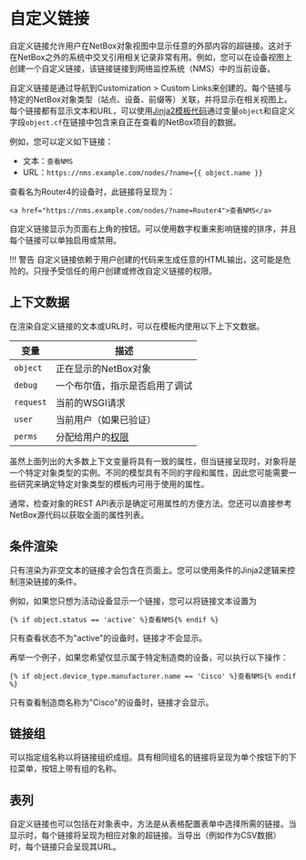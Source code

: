 # 自定义链接

自定义链接允许用户在NetBox对象视图中显示任意的外部内容的超链接。这对于在NetBox之外的系统中交叉引用相关记录非常有用。例如，您可以在设备视图上创建一个自定义链接，该链接链接到网络监控系统（NMS）中的当前设备。

自定义链接是通过导航到Customization > Custom Links来创建的。每个链接与特定的NetBox对象类型（站点、设备、前缀等）关联，并将显示在相关视图上。每个链接都有显示文本和URL，可以使用[Jinja2模板代码](https://jinja2docs.readthedocs.io/en/stable/)通过变量`object`和自定义字段`object.cf`在链接中包含来自正在查看的NetBox项目的数据。

例如，您可以定义如下链接：

* 文本：`查看NMS`
* URL：`https://nms.example.com/nodes/?name={{ object.name }}`

查看名为Router4的设备时，此链接将呈现为：

```no-highlight
<a href="https://nms.example.com/nodes/?name=Router4">查看NMS</a>
```

自定义链接显示为页面右上角的按钮。可以使用数字权重来影响链接的排序，并且每个链接可以单独启用或禁用。

!!! 警告
    自定义链接依赖于用户创建的代码来生成任意的HTML输出，这可能是危险的。只授予受信任的用户创建或修改自定义链接的权限。

## 上下文数据

在渲染自定义链接的文本或URL时，可以在模板内使用以下上下文数据。

| 变量     | 描述                                                                                         |
|----------|----------------------------------------------------------------------------------------------|
| `object` | 正在显示的NetBox对象                                                                           |
| `debug`  | 一个布尔值，指示是否启用了调试                                                                |
| `request`| 当前的WSGI请求                                                                               |
| `user`   | 当前用户（如果已验证）                                                                        |
| `perms`  | 分配给用户的[权限](https://docs.djangoproject.com/en/stable/topics/auth/default/#permissions) |

虽然上面列出的大多数上下文变量将具有一致的属性，但当链接呈现时，对象将是一个特定对象类型的实例。不同的模型具有不同的字段和属性，因此您可能需要一些研究来确定特定对象类型的模板内可用于使用的属性。

通常，检查对象的REST API表示是确定可用属性的方便方法。您还可以直接参考NetBox源代码以获取全面的属性列表。

## 条件渲染

只有渲染为非空文本的链接才会包含在页面上。您可以使用条件的Jinja2逻辑来控制渲染链接的条件。

例如，如果您只想为活动设备显示一个链接，您可以将链接文本设置为

```jinja2
{% if object.status == 'active' %}查看NMS{% endif %}
```

只有查看状态不为"active"的设备时，链接才不会显示。

再举一个例子，如果您希望仅显示属于特定制造商的设备，可以执行以下操作：

```jinja2
{% if object.device_type.manufacturer.name == 'Cisco' %}查看NMS{% endif %}
```

只有查看制造商名称为"Cisco"的设备时，链接才会显示。

## 链接组

可以指定组名称以将链接组织成组。具有相同组名的链接将呈现为单个按钮下的下拉菜单，按钮上带有组的名称。

## 表列

自定义链接也可以包括在对象表中，方法是从表格配置表单中选择所需的链接。当显示时，每个链接将呈现为相应对象的超链接。当导出（例如作为CSV数据）时，每个链接只会呈现其URL。